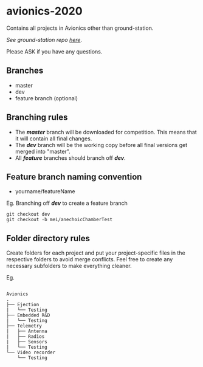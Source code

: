 # avionics-2020
Contains all projects in Avionics other than ground-station. 

_See ground-station repo [here](https://github.com/McGillRocketTeam/ground-station-2020)._

Please ASK if you have any questions.

## Branches
* master
* dev
* feature branch (optional)

## Branching rules

* The ___master___ branch will be downloaded for competition. This means that it will contain all final changes.
* The ___dev___ branch will be the working copy before all final versions get merged into "master". 
* All ___feature___ branches should branch off ___dev___. 

## Feature branch naming convention

* yourname/featureName

Eg. Branching off ___dev___ to create a feature branch
```
git checkout dev
git checkout -b mei/anechoicChamberTest
```

## Folder directory rules

Create folders for each project and put your project-specific files in the respective folders to avoid merge conflicts. Feel free to create any necessary subfolders to make everything cleaner.

Eg. 

```

Avionics
.
├── Ejection
|   └── Testing
├── Embedded R&D
|   └── Testing
├── Telemetry
|   ├── Antenna
|   ├── Radios
|   ├── Sensors
|   └── Testing
└── Video recorder
    └── Testing
            
```